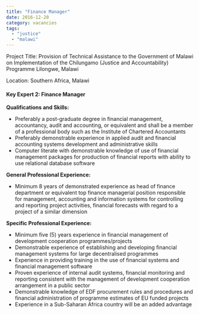 ```yaml
---
title: "Finance Manager"
date: 2016-12-20
category: vacancies
tags: 
  - "justice"
  - "malawi"
---
```


Project Title: Provision of Technical Assistance to the Government of Malawi on Implementation of the Chilungamo (Justice and Accountability) Programme Lilongwe, Malawi

Location: Southern Africa, Malawi

#### Key Expert 2: Finance Manager

**Qualifications and Skills:**

- Preferably a post-graduate degree in financial management, accountancy, audit and accounting, or equivalent and shall be a member of a professional body such as the Institute of Chartered Accountants
- Preferably demonstrable experience in applied audit and financial accounting systems development and administrative skills
- Computer literate with demonstrable knowledge of use of financial management packages for production of financial reports with ability to use relational database software
    

**General Professional Experience:**

- Minimum 8 years of demonstrated experience as head of finance department or equivalent top finance managerial position responsible for management, accounting and information systems for controlling and reporting project activities, financial forecasts with regard to a project of a similar dimension

**Specific Professional Experience:**

- Minimum five (5) years experience in financial management of development cooperation programmes/projects
- Demonstrable experience of establishing and developing financial management systems for large decentralised programmes
- Experience in providing training in the use of financial systems and financial management software
- Proven experience of internal audit systems, financial monitoring and reporting consistent with the management of development cooperation arrangement in a public sector
- Demonstrable knowledge of EDF procurement rules and procedures and financial administration of programme estimates of EU funded projects
- Experience in a Sub-Saharan Africa country will be an added advantage
